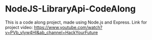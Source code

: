 # NodeJS-LibraryApi-CodeAlong
This is a code along project, made using Node.js and Express. 
Link for project video: https://www.youtube.com/watch?v=PVb_vIyw4HI&ab_channel=HackYourFuture
